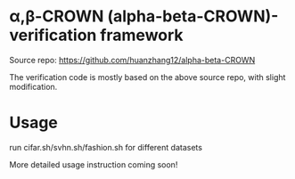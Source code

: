 α,β-CROWN (alpha-beta-CROWN)-verification framework
======================

Source repo:
https://github.com/huanzhang12/alpha-beta-CROWN

The verification code is mostly based on the above source repo, with slight modification.

# Usage

run cifar.sh/svhn.sh/fashion.sh for different datasets

More detailed usage instruction coming soon!
